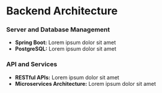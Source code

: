 # **Backend Architecture**

### **Server and Database Management**

- **Spring Boot:** Lorem ipsum dolor sit amet
- **PostgreSQL:** Lorem ipsum dolor sit amet

### **API and Services**

- **RESTful APIs:** Lorem ipsum dolor sit amet
- **Microservices Architecture:** Lorem ipsum dolor sit amet